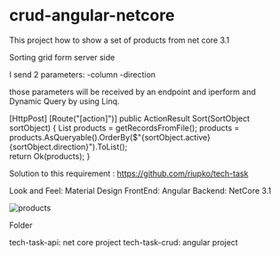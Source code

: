 # crud-angular-netcore

This project how to show a set of products from net core 3.1

Sorting grid form server side

I send 2 parameters:
-column
-direction

those parameters will be received by an endpoint and iperform and Dynamic Query by using Linq.

[HttpPost]
[Route("[action]")]
public ActionResult Sort(SortObject sortObject)
{
    List<Product> products = getRecordsFromFile();
    products = products.AsQueryable().OrderBy($"{sortObject.active} {sortObject.direction}").ToList();      
    return Ok(products);
}

Solution to this requirement : https://github.com/riupko/tech-task

Look and Feel: Material Design
FrontEnd: Angular
Backend: NetCore 3.1

![products](https://user-images.githubusercontent.com/18402098/166009489-da79dfe0-60c5-47cf-84bd-474b7970dbd3.gif)

Folder

tech-task-api: net core project
tech-task-crud: angular project



